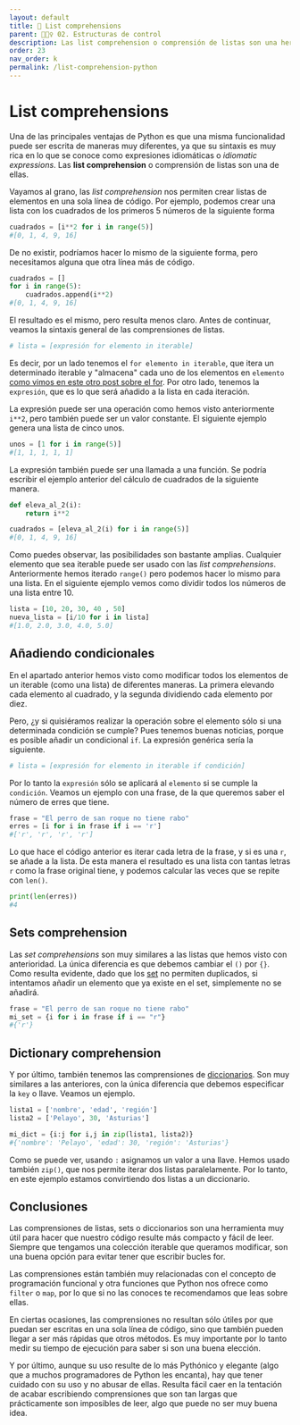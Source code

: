```yaml
---
layout: default
title: 📙 List comprehensions
parent: 🏄🏻‍♀️ 02. Estructuras de control
description: Las list comprehension o comprensión de listas son una herramienta de Python que nos permite modificar colecciones iterables en una sola línea de código. Al igual que existen para las listas, también pueden ser usadas sobre otros tipos como sets o diccionarios.
order: 23
nav_order: k
permalink: /list-comprehension-python
---
```


# List comprehensions

Una de las principales ventajas de Python es que una misma funcionalidad puede ser escrita de maneras muy diferentes, ya que su sintaxis es muy rica en lo que se conoce como expresiones idiomáticas o *idiomatic expressions*. Las **list comprehension** o comprensión de listas son una de ellas.

Vayamos al grano, las *list comprehension* nos permiten crear listas de elementos en una sola línea de código. Por ejemplo, podemos crear una lista con los cuadrados de los primeros 5 números de la siguiente forma


```python
cuadrados = [i**2 for i in range(5)]
#[0, 1, 4, 9, 16]
```

De no existir, podríamos hacer lo mismo de la siguiente forma, pero necesitamos alguna que otra línea más de código.


```python
cuadrados = []
for i in range(5):
    cuadrados.append(i**2)
#[0, 1, 4, 9, 16]
```

El resultado es el mismo, pero resulta menos claro. Antes de continuar, veamos la sintaxis general de las comprensiones de listas.


```python
# lista = [expresión for elemento in iterable]
```

Es decir, por un lado tenemos el `for elemento in iterable`, que itera un determinado iterable y "almacena" cada uno de los elementos en `elemento` [como vimos en este otro post sobre el for](/for-python/). Por otro lado, tenemos la `expresión`, que es lo que será añadido a la lista en cada iteración.

La expresión puede ser una operación como hemos visto anteriormente `i**2`, pero también puede ser un valor constante. El siguiente ejemplo genera una lista de cinco unos.


```python
unos = [1 for i in range(5)]
#[1, 1, 1, 1, 1]
```

La expresión también puede ser una llamada a una función. Se podría escribir el ejemplo anterior del cálculo de cuadrados de la siguiente manera.


```python
def eleva_al_2(i):
    return i**2

cuadrados = [eleva_al_2(i) for i in range(5)]
#[0, 1, 4, 9, 16]
```

Como puedes observar, las posibilidades son bastante amplias. Cualquier elemento que sea iterable puede ser usado con las *list comprehensions*. Anteriormente hemos iterado `range()` pero podemos hacer lo mismo para una lista. En el siguiente ejemplo vemos como dividir todos los números de una lista entre 10.


```python
lista = [10, 20, 30, 40 , 50]
nueva_lista = [i/10 for i in lista]
#[1.0, 2.0, 3.0, 4.0, 5.0]
```

## Añadiendo condicionales

En el apartado anterior hemos visto como modificar todos los elementos de un iterable (como una lista) de diferentes maneras. La primera elevando cada elemento al cuadrado, y la segunda dividiendo cada elemento por diez.

Pero, ¿y si quisiéramos realizar la operación sobre el elemento sólo si una determinada condición se cumple? Pues tenemos buenas noticias, porque es posible añadir un condicional `if`. La expresión genérica sería la siguiente.


```python
# lista = [expresión for elemento in iterable if condición]
```

Por lo tanto la `expresión` sólo se aplicará al `elemento` si se cumple la `condición`. Veamos un ejemplo con una frase, de la que queremos saber el número de erres que tiene.


```python
frase = "El perro de san roque no tiene rabo"
erres = [i for i in frase if i == 'r']
#['r', 'r', 'r', 'r']
```

Lo que hace el código anterior es iterar cada letra de la frase, y si es una `r`, se añade a la lista. De esta manera el resultado es una lista con tantas letras `r` como la frase original tiene, y podemos calcular las veces que se repite con `len()`.


```python
print(len(erres))
#4
```


## Sets comprehension

Las *set comprehensions* son muy similares a las listas que hemos visto con anterioridad. La única diferencia es que debemos cambiar el `()` por `{}`. Como resulta evidente, dado que los [set](/sets-python/) no permiten duplicados, si intentamos añadir un elemento que ya existe en el set, simplemente no se añadirá.


```python
frase = "El perro de san roque no tiene rabo"
mi_set = {i for i in frase if i == "r"}
#{'r'}
```

## Dictionary comprehension

Y por último, también tenemos las comprensiones de [diccionarios](/diccionarios-en-python/). Son muy similares a las anteriores, con la única diferencia que debemos especificar la `key` o llave. Veamos un ejemplo.


```python
lista1 = ['nombre', 'edad', 'región']
lista2 = ['Pelayo', 30, 'Asturias']

mi_dict = {i:j for i,j in zip(lista1, lista2)}
#{'nombre': 'Pelayo', 'edad': 30, 'región': 'Asturias'}
```


Como se puede ver, usando `:` asignamos un valor a una llave. Hemos usado también `zip()`, que nos permite iterar dos listas paralelamente. Por lo tanto, en este ejemplo estamos convirtiendo dos listas a un diccionario.

## Conclusiones

Las comprensiones de listas, sets o diccionarios son una herramienta muy útil para hacer que nuestro código resulte más compacto y fácil de leer. Siempre que tengamos una colección iterable que queramos modificar, son una buena opción para evitar tener que escribir bucles for.

Las comprensiones están también muy relacionadas con el concepto de programación funcional y otra funciones que Python nos ofrece como `filter` o `map`, por lo que si no las conoces te recomendamos que leas sobre ellas.

En ciertas ocasiones, las comprensiones no resultan sólo útiles por que puedan ser escritas en una sola línea de código, sino que también pueden llegar a ser más rápidas que otros métodos. Es muy importante por lo tanto medir su tiempo de ejecución para saber si son una buena elección.

Y por último, aunque su uso resulte de lo más Pythónico y elegante (algo que a muchos programadores de Python les encanta), hay que tener cuidado con su uso y no abusar de ellas. Resulta fácil caer en la tentación de acabar escribiendo comprensiones que son tan largas que prácticamente son imposibles de leer, algo que puede no ser muy buena idea.
